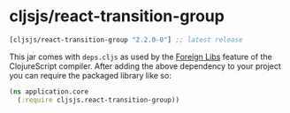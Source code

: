 # cljsjs/react-transition-group

[](dependency)
```clojure
[cljsjs/react-transition-group "2.2.0-0"] ;; latest release
```
[](/dependency)

This jar comes with `deps.cljs` as used by the [Foreign Libs][flibs] feature
of the ClojureScript compiler. After adding the above dependency to your project
you can require the packaged library like so:

```clojure
(ns application.core
  (:require cljsjs.react-transition-group))
```

[flibs]: https://github.com/clojure/clogjurescript/wiki/Packaging-Foreign-Dependencies
